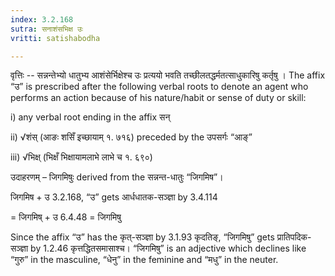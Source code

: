 ```yaml
---
index: 3.2.168
sutra: सनाशंसभिक्ष उः
vritti: satishabodha

---
```

वृत्तिः -- सन्नन्तेभ्यो धातुभ्य आशंसेर्भिक्षेश्च उः प्रत्ययो भवति तच्छीलतद्धर्मतत्साधुकारिषु कर्तृषु । The affix “उ” is prescribed after the following verbal roots to denote an agent who performs an action because of his nature/habit or sense of duty or skill:

i) any verbal root ending in the affix सन्

ii) √शंस् (आङः शसिँ इच्छायाम् १. ७१६) preceded by the उपसर्गः “आङ्”

iii) √भिक्ष् (भिक्षँ भिक्षायामलाभे लाभे च १. ६९०)


उदाहरणम् – जिगमिषुः derived from the सन्नन्त-धातुः “जिगमिष”।


जिगमिष + उ 3.2.168, “उ” gets आर्धधातक-सञ्ज्ञा by 3.4.114

= जिगमिष् + उ 6.4.48 = जिगमिषु


Since the affix “उ” has the कृत्-सञ्ज्ञा by 3.1.93 कृदतिङ्, “जिगमिषु” gets प्रातिपदिक-सञ्ज्ञा by 1.2.46 कृत्तद्धितसमासाश्च। “जिगमिषु” is an adjective which declines like “गुरु” in the masculine, “धेनु” in the feminine and “मधु” in the neuter.